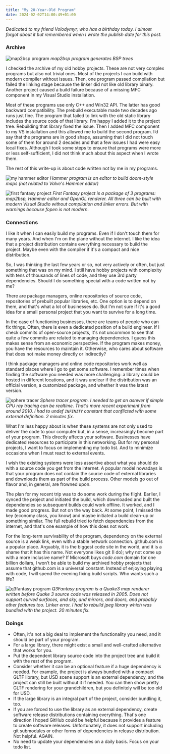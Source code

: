 ```yaml
---
title: "My 20-Year-Old Program"
date: 2024-02-02T14:00:49+01:00
---
```


*Dedicated to my friend Volodymyr, who has a birthday today. I almost forgot about it but remembered when I wrote the publish date for this post.*

### Archive

![map2bsp program](/20-year-program/map2bsp.png)
*map2bsp program generates BSP trees*

I checked the archive of my old hobby projects. These are not very complex programs but also not trivial ones. Most of the projects I can build with modern compiler without issues. Then, one program passed compilation but failed the linking stage because the linker did not like old library binary. Another project caused a build failure because of a missing MFC component in my Visual Studio installation.

Most of these programs use only C++ and Win32 API. The latter has good backward compatibility. The prebuild executable made two decades ago runs just fine. The program that failed to link with the old static library includes the source code of that library. I'm happy I added it to the project tree. Rebuilding that library fixed the issue. Then I added MFC component to my VS installation and this allowed me to build the second program. I’d say that the programs are in good shape, assuming that I did not touch some of them for around 2 decades and that a few issues I had were easy local fixes. Although I took some steps to ensure that programs were more or less self-sufficient, I  did not think much about this aspect when I wrote them.

The rest of this write-up is about code written not by me in my programs.

![my hammer editor](/20-year-program/hammer-demo.jpg)
*Hammer program is an editor to build doom-style maps (not related to Valve's Hammer editor)*

![first fantasy project](/20-year-program/ff-demo.jpg)
*First Fantasy project is a package of 3 programs: map2bsp, Hammer editor and OpenGL renderer. All three can be built with modern Visual Studio without compilation and linker errors. But with warnings because fopen is not modern.*

### Connections

I like it when I can easily build my programs. Even if I don't touch them for many years. And when I'm on the plane without the internet. I like the idea that a project distribution contains everything necessary to build the project. Maybe even with the compiler if it's a compact and nice distribution.

So, I was thinking the last few years or so, not very actively or often, but just something that was on my mind. I still have hobby projects with complexity with tens of thousands of lines of code, and they use 3rd party dependencies. Should I do something special with a code written not by me?

There are package managers, online repositories of source code, repositories of prebuilt popular libraries, etc. One option is to depend on them, and that's what a lot of businesses do. But I'm not sure if it's a good idea for a small personal project that you want to survive for a long time.

In the case of functioning businesses, there are teams of people who can fix things. Often, there is even a dedicated position of a build engineer. If I check commits of open-source projects, it's not uncommon to see that quite a few commits are related to managing dependencies. I guess this makes sense from an economic perspective. If the program makes money, you have the resources to maintain it. Otherwise, who cares about software that does not make money directly or indirectly?

I think package managers and online code repositories work well as standard places where I go to get some software. I remember times when finding the software you needed was more challenging: a library could be hosted in different locations, and it was unclear if the distribution was an official version, a customized package, and whether it was the latest version.

![sphere tracer](/20-year-program/rt-demo.jpg)
*Sphere tracer program. I needed to get an asnwer if simple CPU ray tracing can be realtime. That's more recent experiment from around 2010. I had to undef `INFINITY` constant that conflicted with some external definition. 2 minutes fix.*

What I'm less happy about is when these systems are not only used to deliver the code to your computer but, in a sense, increasingly become part of your program. This directly affects your software. Businesses have dedicated resources to participate in this networking. But for my personal projects, I want to focus on implementing my todo list. And to minimize occasions when I must react to external events.

I wish the existing systems were less assertive about what you should do with a source code you get from the internet. A popular model nowadays is that your program does not contain the source code of external libraries and downloads them as part of the build process. Other models go out of flavor and, in general, are frowned upon.

The plan for my recent trip was to do some work during the flight. Earlier, I synced the project and initiated the build, which downloaded and built the dependencies so subsequent builds could work offline. It worked, and I made good progress. But not on the way back. At some point, I missed the key (economy class, you know) and maybe initiated a build clean-up or something similar. The full rebuild tried to fetch dependencies from the internet, and that's one example of how this does not work.

For the long-term survivability of the program, dependency on the external source is a weak link, even with a stable network connection. github.com is a popular place. Arguably, it is the biggest code site in the world, and it is a shame that it has this name. Not everyone likes git (I do); why not come up with a more inclusive name? If Microsoft buys *code.com* domain for one billion dollars, I won’t be able to build my archived hobby projects that assume that github.com is a universal constant. Instead of enjoying playing with code, I will spend the evening fixing build scripts. Who wants such a life?

![q3fantasy program](/20-year-program/q3fantasy-demo.jpg)
*Q3Fantasy program is a Quake3 map renderer written before Quake 3 source code was released in 2005. Does not support curved surfaces, and sky, and mirrors, and doors, and probably other features too. Linker error. I had to rebuild jpeg library which was bundled with the project. 20 minutes fix.*

### Doings

* Often, it's not a big deal to implement the functionality you need, and it should be part of your program.
* For a large library, there might exist a small and well-crafted alternative that works for you. 
* Put the dependent library source code into the project tree and build it with the rest of the program.
* Consider whether it can be an optional feature if a huge dependency is needed. For example, the project is always bundled with a compact GLTF library, but USD scene support is an external dependency, and the project can still be built without it if needed. You can then show pretty GLTF rendering for your grandchildren, but you definitely will be too old for USD.
* If the large library is an integral part of the project, consider bundling it, too.
* If you are forced to use the library as an external dependency, create software release distributions containing everything. That's one direction I hoped GitHub could be helpful because it provides a feature to create software releases. Unfortunately, it does not support including git submodules or other forms of dependencies in release distribution. Not helpful. AGAIN.
* No need to update your dependencies on a daily basis. Focus on your todo list.
